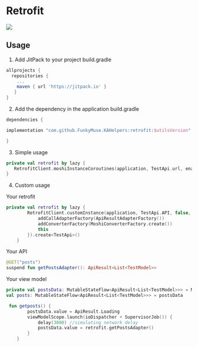 # Retrofit

[![](https://jitpack.io/v/FunkyMuse/KAHelpers.svg)](https://jitpack.io/#FunkyMuse/KAHelpers)


## Usage
1. Add JitPack to your project build.gradle

```gradle
allprojects {
  repositories {
    ...
    maven { url 'https://jitpack.io' }
   }
}
```

2. Add the dependency in the application build.gradle

```gradle
dependencies {

implementation "com.github.FunkyMuse.KAHelpers:retrofit:$utilsVersion"

}
```

3. Simple usage

```kotlin
private val retrofit by lazy {
   RetrofitClient.moshiInstanceCoroutines(application, TestApi.url, enableDebuggingInterceptor = BuildConfig.DEBUG).create<TestApi>()
}
```
4. Custom usage

Your retrofit
```kotlin
private val retrofit by lazy {
        RetrofitClient.customInstance(application, TestApi.API, false, builderCallback = {
            addCallAdapterFactory(ApiResultAdapterFactory())
            addConverterFactory(MoshiConverterFactory.create())
            this
        }).create<TestApi>()
    }
```

Your API
```kotlin
@GET("posts")
suspend fun getPostsAdapter(): ApiResult<List<TestModel>>
```

Your view model
```kotlin
private val postsData: MutableStateFlow<ApiResult<List<TestModel>>> = MutableStateFlow(ApiResult.EmptyData)
val posts: MutableStateFlow<ApiResult<List<TestModel>>> = postsData
```
```kotlin
 fun getposts() {
        postsData.value = ApiResult.Loading
        viewModelScope.launch(ioDispatcher + SupervisorJob()) {
            delay(3000) //simulating network delay
            postsData.value = retrofit.getPostsAdapter()
        }
    }
```